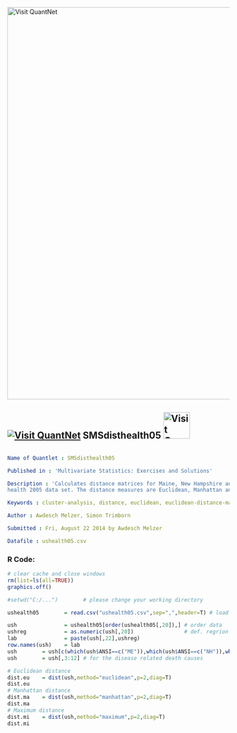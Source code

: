
[<img src="https://github.com/QuantLet/Styleguide-and-FAQ/blob/master/pictures/banner.png" width="888" alt="Visit QuantNet">](http://quantlet.de/)

## [<img src="https://github.com/QuantLet/Styleguide-and-FAQ/blob/master/pictures/qloqo.png" alt="Visit QuantNet">](http://quantlet.de/) **SMSdisthealth05** [<img src="https://github.com/QuantLet/Styleguide-and-FAQ/blob/master/pictures/QN2.png" width="60" alt="Visit QuantNet 2.0">](http://quantlet.de/)

```yaml

Name of Quantlet : SMSdisthealth05

Published in : 'Multivariate Statistics: Exercises and Solutions'

Description : 'Calculates distance matrices for Maine, New Hampshire and New York from the US
health 2005 data set. The distance measures are Euclidean, Manhattan and maximum distance.'

Keywords : cluster-analysis, distance, euclidean, euclidean-distance-matrix, manhattan metric

Author : Awdesch Melzer, Simon Trimborn

Submitted : Fri, August 22 2014 by Awdesch Melzer

Datafile : ushealth05.csv

```


### R Code:
```r
# clear cache and close windows
rm(list=ls(all=TRUE))
graphics.off()

#setwd("C:/...")        # please change your working directory

ushealth05        = read.csv("ushealth05.csv",sep=",",header=T) # load ushealth data

ush               = ushealth05[order(ushealth05[,20]),] # order data
ushreg            = as.numeric(ush[,20])                # def. regrion
lab               = paste(ush[,22],ushreg)
row.names(ush)    = lab
ush        = ush[c(which(ush$ANSI==c("ME")),which(ush$ANSI==c("NH")),which(ush$ANSI==c("NY"))),]     # use only Maine, New Hampshire, New York
ush        = ush[,3:12] # for the disease related death causes

# Euclidean distance
dist.eu    = dist(ush,method="euclidean",p=2,diag=T)
dist.eu
# Manhattan distance
dist.ma    = dist(ush,method="manhattan",p=2,diag=T)
dist.ma
# Maximum distance
dist.mi    = dist(ush,method="maximum",p=2,diag=T)
dist.mi

```
